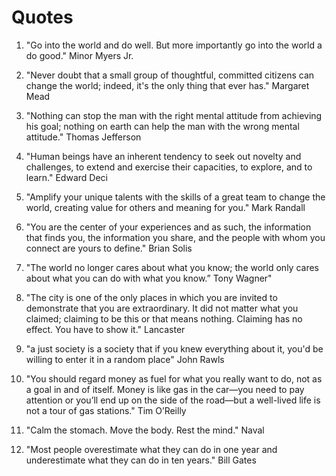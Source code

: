 # Quotes

1. "Go into the world and do well. But more importantly go into the world a do 
good." Minor Myers Jr.

2. "Never doubt that a small group of thoughtful, committed citizens can change 
the world; indeed, it's the only thing that ever has." Margaret Mead

3. "Nothing can stop the man with the right mental attitude from achieving his 
goal; nothing on earth can help the man with the wrong mental attitude." Thomas
Jefferson

4. "Human beings have an inherent tendency to seek out novelty and challenges, 
to extend and exercise their capacities, to explore, and to learn." Edward Deci

5. "Amplify your unique talents with the skills of a great team to change the
world, creating value for others and meaning for you." Mark Randall

6. "You are the center of your experiences and as such, the information that 
finds you, the information you share, and the people with whom you connect are
yours to define." Brian Solis

7. "The world no longer cares about what you know; the world only cares about 
what you can do with what you know.” Tony Wagner"

8. "The city is one of the only places in which you are invited to demonstrate 
that you are extraordinary. It did not matter what you claimed; claiming to be 
this or that means nothing. Claiming has no effect. You have to show it." 
Lancaster

9. "a just society is a society that if you knew everything about it, you'd be 
willing to enter it in a random place" John Rawls

10. "You should regard money as fuel for what you really want to do, not as a 
goal in and of itself. Money is like gas in the car—you need to pay attention 
or you’ll end up on the side of the road—but a well-lived life is not a tour of 
gas stations." Tim O’Reilly

11. "Calm the stomach. Move the body. Rest the mind." Naval

12. "Most people overestimate what they can do in one year and underestimate 
what they can do in ten years." Bill Gates

